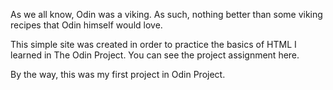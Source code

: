 As we all know, Odin was a viking. As such, nothing better than some viking recipes that Odin himself would love.

This simple site was created in order to practice the basics of HTML I learned in The Odin Project. You can see the project assignment here.

By the way, this was my first project in Odin Project.
